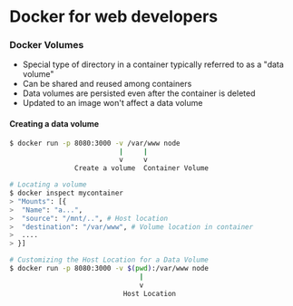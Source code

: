 # Docker for web developers


### Docker Volumes

* Special type of directory in a container typically referred to as a "data volume" 
* Can be shared and reused among containers
* Data volumes are persisted even after the container is deleted
* Updated to an image won't affect a data volume


#### Creating a data volume
```bash
$ docker run -p 8080:3000 -v /var/www node 
						   |     |
						   v     v
				Create a volume  Container Volume

# Locating a volume
$ docker inspect mycontainer
> "Mounts": [{
>  "Name": "a...",
>  "source": "/mnt/..", # Host location
>  "destination": "/var/www", # Volume location in container
>  ....
> }]

# Customizing the Host Location for a Data Volume
$ docker run -p 8080:3000 -v $(pwd):/var/www node
								|
								v
							Host Location


```
